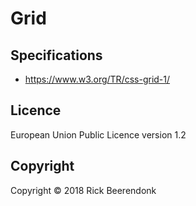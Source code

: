 # Grid

## Specifications

- https://www.w3.org/TR/css-grid-1/

## Licence

European Union Public Licence version 1.2

## Copyright

Copyright © 2018 Rick Beerendonk
